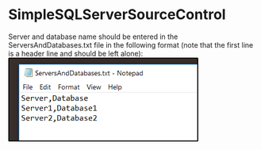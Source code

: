 # SimpleSQLServerSourceControl

Server and database name should be entered in the ServersAndDatabases.txt file in the following format (note that the first line is a header line and should be left alone):
<br>
![alt text](.\Images\ServersAndDatabasesExample.png)





